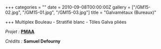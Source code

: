 +++
categories = ""
date = 2010-09-08T00:00:00Z
gallery = ["/GM15-02.jpg", "/GM15-01.jpg", "/GM15-03.jpg"]
title = "Galvamétaux (Bureaux)"

+++
Multiplex Bouleau - Stratifié blanc - Tôles Galva pliées

_Projet :_ [**PMAA**](http://www.pierremonseuarchitecte.be/)

_Crédits :_ **Samuel Defourny**